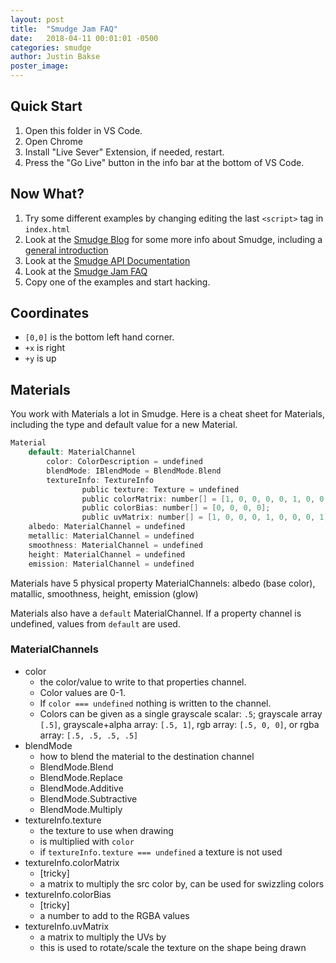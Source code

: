 ```yaml
---
layout: post
title:  "Smudge Jam FAQ"
date:   2018-04-11 00:01:01 -0500
categories: smudge
author: Justin Bakse
poster_image: 
---
```


## Quick Start

1. Open this folder in VS Code. 
2. Open Chrome
3. Install "Live Sever" Extension, if needed, restart.
4. Press the "Go Live" button in the info bar at the bottom of VS Code.

## Now What?

1. Try some different examples by changing editing the last `<script>` tag in `index.html`
2. Look at the [Smudge Blog](https://jbakse.github.io/smudge/) for some more info about Smudge, including a [general introduction](https://jbakse.github.io/smudge/)
3. Look at the [Smudge API Documentation](https://jbakse.github.io/smudge/api_doc/)
4. Look at the [Smudge Jam FAQ](https://jbakse.github.io/smudge/posts/smudge-jam-faq.html)
5. Copy one of the examples and start hacking.


## Coordinates

- `[0,0]` is the bottom left hand corner. 
- `+x` is right
- `+y` is up

## Materials

You work with Materials a lot in Smudge. Here is a cheat sheet for Materials, including the type and default value for a new Material.

```c
Material
    default: MaterialChannel
        color: ColorDescription = undefined
        blendMode: IBlendMode = BlendMode.Blend
        textureInfo: TextureInfo
                public texture: Texture = undefined
                public colorMatrix: number[] = [1, 0, 0, 0, 0, 1, 0, 0, 0, 0, 1, 0, 0, 0, 0, 1]
                public colorBias: number[] = [0, 0, 0, 0];
                public uvMatrix: number[] = [1, 0, 0, 0, 1, 0, 0, 0, 1];
    albedo: MaterialChannel = undefined
    metallic: MaterialChannel = undefined
    smoothness: MaterialChannel = undefined
    height: MaterialChannel = undefined
    emission: MaterialChannel = undefined
```

Materials have 5 physical property MaterialChannels: albedo (base color), matallic, smoothness, height, emission (glow)

Materials also have a `default` MaterialChannel. If a property channel is undefined, values from `default` are used.

### MaterialChannels

- color
    - the color/value to write to that properties channel. 
    - Color values are 0-1. 
    - If `color === undefined` nothing is written to the channel. 
    - Colors can be given as a single grayscale scalar: `.5`; grayscale array `[.5]`, grayscale+alpha array: `[.5, 1]`, rgb array: `[.5, 0, 0]`, or rgba array: `[.5, .5, .5, .5]`
- blendMode
    - how to blend the material to the destination channel
    - BlendMode.Blend
    - BlendMode.Replace
    - BlendMode.Additive
    - BlendMode.Subtractive
    - BlendMode.Multiply
- textureInfo.texture
    - the texture to use when drawing
    - is multiplied with `color`
    - if `textureInfo.texture === undefined` a texture is not used
- textureInfo.colorMatrix
    - [tricky]
    - a matrix to multiply the src color by, can be used for swizzling colors
- textureInfo.colorBias
    - [tricky]
    - a number to add to the RGBA values
- textureInfo.uvMatrix
    - a matrix to multiply the UVs by
    - this is used to rotate/scale the texture on the shape being drawn






